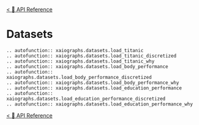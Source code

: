[< 💎 API Reference](api_reference/api_reference)

# Datasets

```{eval-rst}
.. autofunction:: xaiographs.datasets.load_titanic
.. autofunction:: xaiographs.datasets.load_titanic_discretized
.. autofunction:: xaiographs.datasets.load_titanic_why
.. autofunction:: xaiographs.datasets.load_body_performance
.. autofunction:: xaiographs.datasets.load_body_performance_discretized
.. autofunction:: xaiographs.datasets.load_body_performance_why
.. autofunction:: xaiographs.datasets.load_education_performance
.. autofunction:: xaiographs.datasets.load_education_performance_discretized
.. autofunction:: xaiographs.datasets.load_education_performance_why
```


[< 💎 API Reference](api_reference/api_reference)